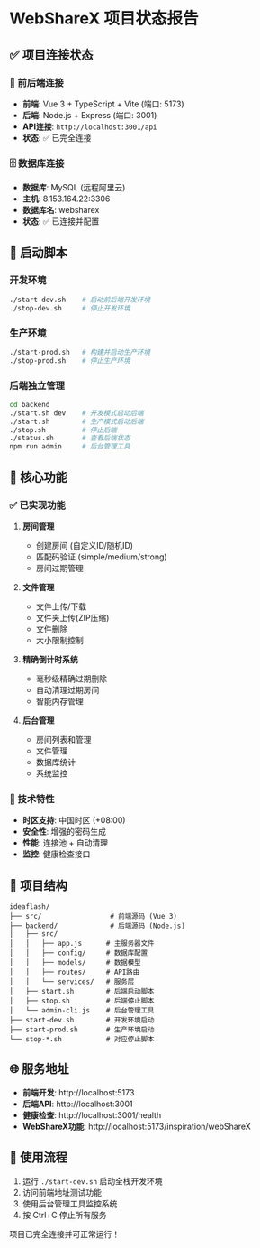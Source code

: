 # WebShareX 项目状态报告

## ✅ 项目连接状态

### 🔗 前后端连接
- **前端**: Vue 3 + TypeScript + Vite (端口: 5173)
- **后端**: Node.js + Express (端口: 3001)
- **API连接**: `http://localhost:3001/api`
- **状态**: ✅ 已完全连接

### 🗄️ 数据库连接
- **数据库**: MySQL (远程阿里云)
- **主机**: 8.153.164.22:3306
- **数据库名**: websharex
- **状态**: ✅ 已连接并配置

## 🚀 启动脚本

### 开发环境
```bash
./start-dev.sh    # 启动前后端开发环境
./stop-dev.sh     # 停止开发环境
```

### 生产环境
```bash
./start-prod.sh   # 构建并启动生产环境
./stop-prod.sh    # 停止生产环境
```

### 后端独立管理
```bash
cd backend
./start.sh dev    # 开发模式启动后端
./start.sh        # 生产模式启动后端
./stop.sh         # 停止后端
./status.sh       # 查看后端状态
npm run admin     # 后台管理工具
```

## 🎯 核心功能

### ✅ 已实现功能
1. **房间管理**
   - 创建房间 (自定义ID/随机ID)
   - 匹配码验证 (simple/medium/strong)
   - 房间过期管理

2. **文件管理**
   - 文件上传/下载
   - 文件夹上传(ZIP压缩)
   - 文件删除
   - 大小限制控制

3. **精确倒计时系统**
   - 毫秒级精确过期删除
   - 自动清理过期房间
   - 智能内存管理

4. **后台管理**
   - 房间列表和管理
   - 文件管理
   - 数据库统计
   - 系统监控

### 🔧 技术特性
- **时区支持**: 中国时区 (+08:00)
- **安全性**: 增强的密码生成
- **性能**: 连接池 + 自动清理
- **监控**: 健康检查接口

## 📁 项目结构
```
ideaflash/
├── src/                 # 前端源码 (Vue 3)
├── backend/             # 后端源码 (Node.js)
│   ├── src/
│   │   ├── app.js      # 主服务器文件
│   │   ├── config/     # 数据库配置
│   │   ├── models/     # 数据模型
│   │   ├── routes/     # API路由
│   │   └── services/   # 服务层
│   ├── start.sh        # 后端启动脚本
│   ├── stop.sh         # 后端停止脚本
│   └── admin-cli.js    # 后台管理工具
├── start-dev.sh        # 开发环境启动
├── start-prod.sh       # 生产环境启动
└── stop-*.sh           # 对应停止脚本
```

## 🌐 服务地址
- **前端开发**: http://localhost:5173
- **后端API**: http://localhost:3001
- **健康检查**: http://localhost:3001/health
- **WebShareX功能**: http://localhost:5173/inspiration/webShareX

## 🎉 使用流程
1. 运行 `./start-dev.sh` 启动全栈开发环境
2. 访问前端地址测试功能
3. 使用后台管理工具监控系统
4. 按 Ctrl+C 停止所有服务

项目已完全连接并可正常运行！